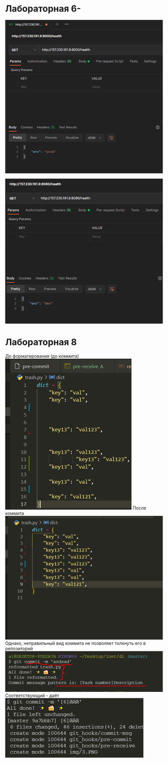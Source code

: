 # Лабораторная 6-
![](img/1.PNG)

![](img/2.PNG)

# Лабораторная 8
До форматирования (до коммита)
![](img/3.PNG)
После коммита
![](img/4.PNG)
Однако, неправильный вид коммита не позволяет толкнуть его в репозиторий
![](img/5.PNG)
Соответствующий - даёт
![](img/6.PNG)

